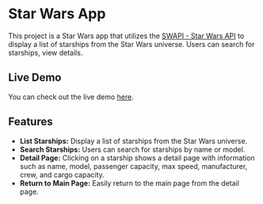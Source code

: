 # Star Wars App

This project is a Star Wars app that utilizes the [SWAPI - Star Wars API](https://swapi.dev/) to display a list of starships from the Star Wars universe. Users can search for starships, view details.

## Live Demo

You can check out the live demo [here](https://chipper-meerkat-9f43bb.netlify.app/).

## Features

- **List Starships:** Display a list of starships from the Star Wars universe.
- **Search Starships:** Users can search for starships by name or model.
- **Detail Page:** Clicking on a starship shows a detail page with information such as name, model, passenger capacity, max speed, manufacturer, crew, and cargo capacity.
- **Return to Main Page:** Easily return to the main page from the detail page.
